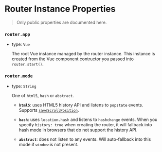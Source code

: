 # Router Instance Properties

> Only public properties are documented here.

### `router.app`

- type: `Vue`

  The root Vue instance managed by the router instance. This instance is created from the Vue component contructor you passed into `router.start()`.

### `router.mode`

- type: `String`

  One of `html5`, `hash` or `abstract`.

  - **`html5`**: uses HTML5 history API and listens to `popstate` events. Supports [`saveScrollPosition`](../options.html#savescrollposition).

  - **`hash`**: uses `location.hash` and listens to `hashchange` events. When you specify `history: true` when creating the router, it will fallback into hash mode in browsers that do not support the history API.

  - **`abstract`**: does not listen to any events. Will auto-fallback into this mode if `window` is not present.
